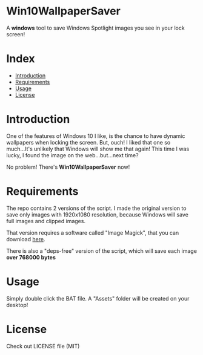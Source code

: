 Win10WallpaperSaver
============

A **windows** tool to save Windows Spotlight images you see in your lock screen!

# Index

  - [Introduction](#introduction)
  - [Requirements](#requirements)
  - [Usage](#usage)
  - [License](#license)

# Introduction

One of the features of Windows 10 I like, is the chance to have dynamic wallpapers when locking the screen.
But, ouch! I liked that one so much...It's unlikely that Windows will show me that again!
This time I was lucky, I found the image on the web...but...next time?

No problem! There's **Win10WallpaperSaver** now!

# Requirements

The repo contains 2 versions of the script.
I made the original version to save only images with 1920x1080 resolution, because Windows will save full images and clipped images.

That version requires a software called "Image Magick", that you can download <a href="http://www.imagemagick.org/script/binary-releases.php">here</a>.

There is also a "deps-free" version of the script, which will save each image **over 768000 bytes**

# Usage

Simply double click the BAT file.
A "Assets" folder will be created on your desktop!

# License

Check out LICENSE file (MIT)
